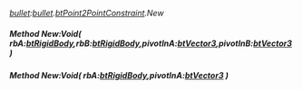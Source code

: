 _[bullet](../../modules/bullet/bullet-module.md):[bullet](../../modules/bullet/bullet-module.md).[btPoint2PointConstraint](../../modules/bullet/bullet-btpoint2pointconstraint.md).New_
##### Method New:Void( rbA:[btRigidBody](../../modules/bullet/bullet-btrigidbody.md),rbB:[btRigidBody](../../modules/bullet/bullet-btrigidbody.md),pivotInA:[btVector3](../../modules/bullet/bullet-btvector3.md),pivotInB:[btVector3](../../modules/bullet/bullet-btvector3.md) )
##### Method New:Void( rbA:[btRigidBody](../../modules/bullet/bullet-btrigidbody.md),pivotInA:[btVector3](../../modules/bullet/bullet-btvector3.md) )
